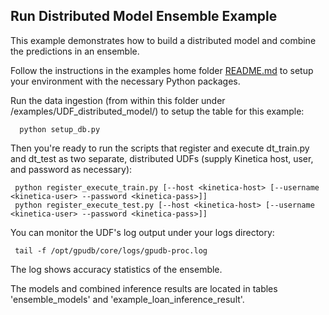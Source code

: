 ## Run Distributed Model Ensemble Example ##
This example demonstrates how to build a distributed model and combine the predictions in an ensemble.

Follow the instructions in the examples home folder [README.md](../README.md) to setup your environment with the 
necessary Python packages.


Run the data ingestion (from within this folder under /examples/UDF_distributed_model/) to setup the table 
for this example:
```
  python setup_db.py
```

Then you're ready to run the scripts that register and execute dt_train.py and dt_test as two separate, distributed 
UDFs (supply Kinetica host, user, and password as necessary):

```
 python register_execute_train.py [--host <kinetica-host> [--username <kinetica-user> --password <kinetica-pass>]]
 python register_execute_test.py [--host <kinetica-host> [--username <kinetica-user> --password <kinetica-pass>]]
```
You can monitor the UDF's log output under your logs directory:
```
 tail -f /opt/gpudb/core/logs/gpudb-proc.log
``` 
The log shows accuracy statistics of the ensemble.

The models and combined inference results are located in tables 'ensemble_models' and 'example_loan_inference_result'.